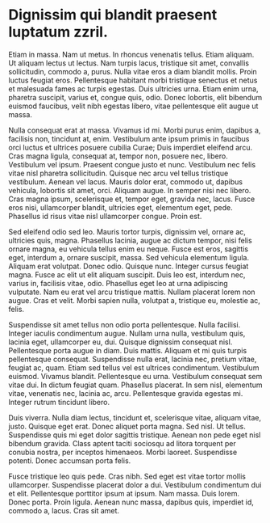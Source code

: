 # Dignissim qui blandit praesent luptatum zzril.

Etiam in massa. Nam ut metus. In rhoncus venenatis tellus. Etiam aliquam. Ut
aliquam lectus ut lectus. Nam turpis lacus, tristique sit amet, convallis
sollicitudin, commodo a, purus. Nulla vitae eros a diam blandit mollis. Proin
luctus feugiat eros. Pellentesque habitant morbi tristique senectus et netus et
malesuada fames ac turpis egestas. Duis ultricies urna. Etiam enim urna,
pharetra suscipit, varius et, congue quis, odio. Donec lobortis, elit bibendum
euismod faucibus, velit nibh egestas libero, vitae pellentesque elit augue ut
massa.

Nulla consequat erat at massa. Vivamus id mi. Morbi purus enim, dapibus a,
facilisis non, tincidunt at, enim. Vestibulum ante ipsum primis in faucibus
orci luctus et ultrices posuere cubilia Curae; Duis imperdiet eleifend arcu.
Cras magna ligula, consequat at, tempor non, posuere nec, libero. Vestibulum
vel ipsum. Praesent congue justo et nunc. Vestibulum nec felis vitae nisl
pharetra sollicitudin. Quisque nec arcu vel tellus tristique vestibulum. Aenean
vel lacus. Mauris dolor erat, commodo ut, dapibus vehicula, lobortis sit amet,
orci. Aliquam augue. In semper nisi nec libero. Cras magna ipsum, scelerisque
et, tempor eget, gravida nec, lacus. Fusce eros nisi, ullamcorper blandit,
ultricies eget, elementum eget, pede. Phasellus id risus vitae nisl ullamcorper
congue. Proin est.

Sed eleifend odio sed leo. Mauris tortor turpis, dignissim vel, ornare ac,
ultricies quis, magna. Phasellus lacinia, augue ac dictum tempor, nisi felis
ornare magna, eu vehicula tellus enim eu neque. Fusce est eros, sagittis eget,
interdum a, ornare suscipit, massa. Sed vehicula elementum ligula. Aliquam erat
volutpat. Donec odio. Quisque nunc. Integer cursus feugiat magna. Fusce ac elit
ut elit aliquam suscipit. Duis leo est, interdum nec, varius in, facilisis
vitae, odio. Phasellus eget leo at urna adipiscing vulputate. Nam eu erat vel
arcu tristique mattis. Nullam placerat lorem non augue. Cras et velit. Morbi
sapien nulla, volutpat a, tristique eu, molestie ac, felis.

Suspendisse sit amet tellus non odio porta pellentesque. Nulla facilisi.
Integer iaculis condimentum augue. Nullam urna nulla, vestibulum quis, lacinia
eget, ullamcorper eu, dui. Quisque dignissim consequat nisl. Pellentesque porta
augue in diam. Duis mattis. Aliquam et mi quis turpis pellentesque consequat.
Suspendisse nulla erat, lacinia nec, pretium vitae, feugiat ac, quam. Etiam sed
tellus vel est ultrices condimentum. Vestibulum euismod. Vivamus blandit.
Pellentesque eu urna. Vestibulum consequat sem vitae dui. In dictum feugiat
quam. Phasellus placerat. In sem nisl, elementum vitae, venenatis nec, lacinia
ac, arcu. Pellentesque gravida egestas mi. Integer rutrum tincidunt libero.

Duis viverra. Nulla diam lectus, tincidunt et, scelerisque vitae, aliquam
vitae, justo. Quisque eget erat. Donec aliquet porta magna. Sed nisl. Ut
tellus. Suspendisse quis mi eget dolor sagittis tristique. Aenean non pede eget
nisl bibendum gravida. Class aptent taciti sociosqu ad litora torquent per
conubia nostra, per inceptos himenaeos. Morbi laoreet. Suspendisse potenti.
Donec accumsan porta felis.

Fusce tristique leo quis pede. Cras nibh. Sed eget est vitae tortor mollis
ullamcorper. Suspendisse placerat dolor a dui. Vestibulum condimentum dui et
elit. Pellentesque porttitor ipsum at ipsum. Nam massa. Duis lorem. Donec
porta. Proin ligula. Aenean nunc massa, dapibus quis, imperdiet id, commodo a,
lacus. Cras sit amet.

